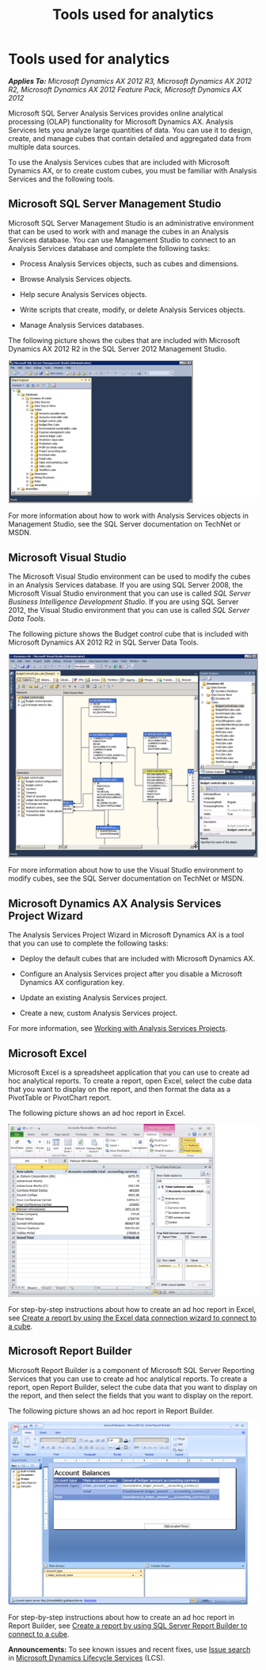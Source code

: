 ﻿---
title: Tools used for analytics
TOCTitle: Tools used for analytics
ms:assetid: 499c97af-ab44-4815-8cb0-d4493e9c66ba
ms:mtpsurl: https://technet.microsoft.com/en-us/library/Gg731920(v=AX.60)
ms:contentKeyID: 35132848
ms.date: 06/03/2014
mtps_version: v=AX.60
---

# Tools used for analytics 


_**Applies To:** Microsoft Dynamics AX 2012 R3, Microsoft Dynamics AX 2012 R2, Microsoft Dynamics AX 2012 Feature Pack, Microsoft Dynamics AX 2012_

Microsoft SQL Server Analysis Services provides online analytical processing (OLAP) functionality for Microsoft Dynamics AX. Analysis Services lets you analyze large quantities of data. You can use it to design, create, and manage cubes that contain detailed and aggregated data from multiple data sources.

To use the Analysis Services cubes that are included with Microsoft Dynamics AX, or to create custom cubes, you must be familiar with Analysis Services and the following tools.

## Microsoft SQL Server Management Studio

Microsoft SQL Server Management Studio is an administrative environment that can be used to work with and manage the cubes in an Analysis Services database. You can use Management Studio to connect to an Analysis Services database and complete the following tasks:

  - Process Analysis Services objects, such as cubes and dimensions.

  - Browse Analysis Services objects.

  - Help secure Analysis Services objects.

  - Write scripts that create, modify, or delete Analysis Services objects.

  - Manage Analysis Services databases.

The following picture shows the cubes that are included with Microsoft Dynamics AX 2012 R2 in the SQL Server 2012 Management Studio.

![SQL Server Management Studio](images/Gg731920.BI_SQLManagementStudio(AX.60).png "SQL Server Management Studio")

For more information about how to work with Analysis Services objects in Management Studio, see the SQL Server documentation on TechNet or MSDN.

## Microsoft Visual Studio

The Microsoft Visual Studio environment can be used to modify the cubes in an Analysis Services database. If you are using SQL Server 2008, the Microsoft Visual Studio environment that you can use is called *SQL Server Business Intelligence Development Studio*. If you are using SQL Server 2012, the Visual Studio environment that you can use is called *SQL Server Data Tools*.

The following picture shows the Budget control cube that is included with Microsoft Dynamics AX 2012 R2 in SQL Server Data Tools.

![Visual Studio](images/Gg731920.BI_BIDS(AX.60).png "Visual Studio")

For more information about how to use the Visual Studio environment to modify cubes, see the SQL Server documentation on TechNet or MSDN.

## Microsoft Dynamics AX Analysis Services Project Wizard

The Analysis Services Project Wizard in Microsoft Dynamics AX is a tool that you can use to complete the following tasks:

  - Deploy the default cubes that are included with Microsoft Dynamics AX.

  - Configure an Analysis Services project after you disable a Microsoft Dynamics AX configuration key.

  - Update an existing Analysis Services project.

  - Create a new, custom Analysis Services project.

For more information, see [Working with Analysis Services Projects](working-with-analysis-services-projects.md).

## Microsoft Excel

Microsoft Excel is a spreadsheet application that you can use to create ad hoc analytical reports. To create a report, open Excel, select the cube data that you want to display on the report, and then format the data as a PivotTable or PivotChart report.

The following picture shows an ad hoc report in Excel.

![Excel PivotTable report](images/Gg731920.BI_ExcelPivotTable(AX.60).png "Excel PivotTable report")

For step-by-step instructions about how to create an ad hoc report in Excel, see [Create a report by using the Excel data connection wizard to connect to a cube](create-a-report-by-using-the-excel-data-connection-wizard-to-connect-to-a-cube.md).

## Microsoft Report Builder

Microsoft Report Builder is a component of Microsoft SQL Server Reporting Services that you can use to create ad hoc analytical reports. To create a report, open Report Builder, select the cube data that you want to display on the report, and then select the fields that you want to display on the report.

The following picture shows an ad hoc report in Report Builder.

![Report Builder](images/Gg731920.BI_ReportBuilderUsingCube(AX.60).png "Report Builder")

For step-by-step instructions about how to create an ad hoc report in Report Builder, see [Create a report by using SQL Server Report Builder to connect to a cube](create-a-report-by-using-sql-server-report-builder-to-connect-to-a-cube.md).

  
**Announcements:** To see known issues and recent fixes, use [Issue search](http://go.microsoft.com/fwlink/?linkid=389258) in [Microsoft Dynamics Lifecycle Services](http://go.microsoft.com/fwlink/?linkid=306505) (LCS).

